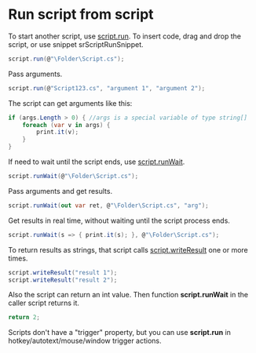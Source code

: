 # Run script from script
To start another script, use <a href='/api/Au.script.run.html'>script.run</a>. To insert code, drag and drop the script, or use snippet srScriptRunSnippet.

```csharp
script.run(@"\Folder\Script.cs");
```

Pass arguments.

```csharp
script.run(@"Script123.cs", "argument 1", "argument 2");
```

The script can get arguments like this:

```csharp
if (args.Length > 0) { //args is a special variable of type string[]
	foreach (var v in args) {
		print.it(v);
	}
}
```

If need to wait until the script ends, use <a href='/api/Au.script.runWait.html'>script.runWait</a>.

```csharp
script.runWait(@"\Folder\Script.cs");
```

Pass arguments and get results.

```csharp
script.runWait(out var ret, @"\Folder\Script.cs", "arg");
```

Get results in real time, without waiting until the script process ends.

```csharp
script.runWait(s => { print.it(s); }, @"\Folder\Script.cs");
```

To return results as strings, that script calls <a href='/api/Au.script.writeResult.html'>script.writeResult</a> one or more times.

```csharp
script.writeResult("result 1");
script.writeResult("result 2");
```

Also the script can return an int value. Then function <b>script.runWait</b> in the caller script returns it.

```csharp
return 2;
```

Scripts don't have a "trigger" property, but you can use <b>script.run</b> in hotkey/autotext/mouse/window trigger actions.
